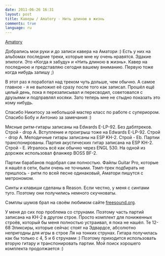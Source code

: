 ```yaml
---
date: 2011-06-26 16:31
layout: post
title: Каверы / Amatory - Нить длиною в жизнь
comments: true
language: ru
---
```


[Amatory](http://spiridonov.pro/audio/Amatory_Lifeline.mp3)

Добрались мои руки и до записи кавера на Аматори :) Есть у них на альбомах
последние треки, которые мне ну очень нравятся. Эдакие эпилоги. Это «Когда я
забуду» и «Нить длиною в жизнь». Кавер на последнюю и представляю сегодня
вашему вниманию. Первую тоже когда нибудь запишу ;)

В этот раз я поработал над треком чуть дольше, чем обычно. А самое главное - я
не выложил её сразу после того как записал. Прошёл ещё целый день, пока я
перезаписывал и пересводил, советовался с друзьями и подправлял косяки. Зато
теперь мне не стыдно показать это кому нибудь.

Спасибо Никитосу за небольшой мастер класс по работе с супериором. Спасибо
Бобу и Антонио за замечания :)

  
Мясные ритм-гитары записаны на Edwards E-LP-92. Без даблтреков. Строй - drop
A. Вступление и проигрыш тоже на Edwards E-LP-92. Строй - drop A. Мелодичные
гитары записаны на ESP KH-2. Строй - Eb. Партии транспонированы. Партия
акустических гитар записана на ESP KH-2. Строй - E. Игралось всё как обычно
через ENGL 530. На одной из дорожек использовал фланжер BOSS BF-2.

Партии барабанов подобрал сам полностью. Файлы Guitar Pro, которые я нашёл в
сети, были очень не точными. Тэмп-трек подбирать не пришлось - ритм по всей
песне одинаковый, Аматори пишутся с метрономом.

Синты и клавиши сделаны в Reason. Если честно, у меня с синтами туго. Поэтому
они получились немного скучноваты.

Сэмплы шумов брал на своём любимом сайте
[freesound.org](http://www.freesound.org).

У меня до сих пор проблема со струнами. Поэтому часть партий записана на KH-2
в другом строе. Просто комплект для пониженных строёв, который бы меня
полностью устраивал, я пока не нашёл. Те 12-68 Эликсиры, которые сейчас стоят
на Эдвардсе, абсолютно непригодны для игры в строе Ля на тонких струнах.
Гитара получилась как бы только с 4, 5 и 6 струнами :) Поэтому приходится
использовать вторую гитару и транспонировать партии. Мой поиск хорошего
комплекта продолжается :)

